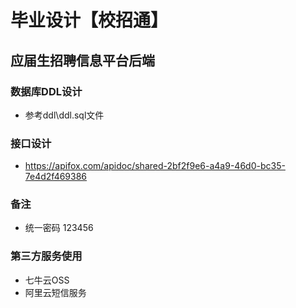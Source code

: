 # 毕业设计【校招通】
## 应届生招聘信息平台后端
### 数据库DDL设计
- 参考ddl\ddl.sql文件
### 接口设计
- https://apifox.com/apidoc/shared-2bf2f9e6-a4a9-46d0-bc35-7e4d2f469386

### 备注
- 统一密码 123456

### 第三方服务使用
- 七牛云OSS
- 阿里云短信服务